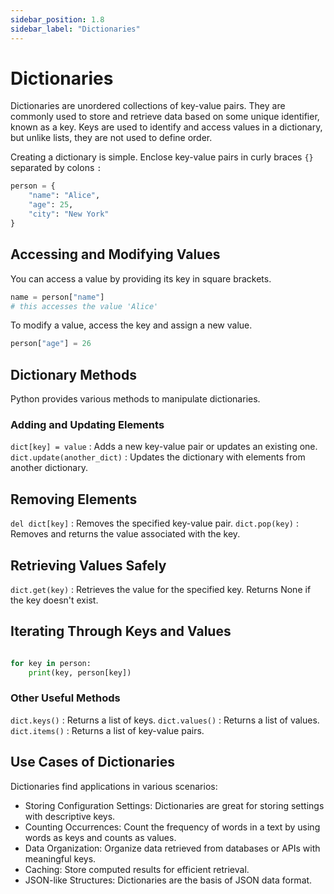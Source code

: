 ```yaml
---
sidebar_position: 1.8
sidebar_label: "Dictionaries"
---
```


# Dictionaries

Dictionaries are unordered collections of key-value pairs. They are commonly used to store and retrieve data based on some unique identifier, known as a key. Keys are used to identify and access values in a dictionary, but unlike lists, they are not used to define order.

Creating a dictionary is simple. Enclose key-value pairs in curly braces `{}` separated by colons `:`

```python
person = {
    "name": "Alice",
    "age": 25,
    "city": "New York"
}
```

## Accessing and Modifying Values

You can access a value by providing its key in square brackets.

```python
name = person["name"]
# this accesses the value 'Alice'
```

To modify a value, access the key and assign a new value.

```python
person["age"] = 26
```

## Dictionary Methods

Python provides various methods to manipulate dictionaries.

### Adding and Updating Elements

`dict[key] = value` : Adds a new key-value pair or updates an existing one.
`dict.update(another_dict)` : Updates the dictionary with elements from another dictionary.

## Removing Elements

`del dict[key]` : Removes the specified key-value pair.
`dict.pop(key)` : Removes and returns the value associated with the key.

## Retrieving Values Safely

`dict.get(key)` : Retrieves the value for the specified key. Returns None if the key doesn't exist.

## Iterating Through Keys and Values

```python

for key in person:
    print(key, person[key])
```

### Other Useful Methods

`dict.keys()` : Returns a list of keys.
`dict.values()` : Returns a list of values.
`dict.items()` : Returns a list of key-value pairs.

## Use Cases of Dictionaries

Dictionaries find applications in various scenarios:

- Storing Configuration Settings: Dictionaries are great for storing settings with descriptive keys.
- Counting Occurrences: Count the frequency of words in a text by using words as keys and counts as values.
- Data Organization: Organize data retrieved from databases or APIs with meaningful keys.
- Caching: Store computed results for efficient retrieval.
- JSON-like Structures: Dictionaries are the basis of JSON data format.